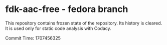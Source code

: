 # fdk-aac-free - fedora branch

This repository contains frozen state of the repository.
Its history is cleared. It is used only for static code
analysis with Codacy.

Commit Time: 1707456325